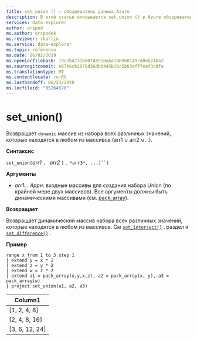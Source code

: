 ```yaml
---
title: set_union () — обозреватель данных Azure
description: В этой статье описывается set_union () в Azure обозреватель данных.
services: data-explorer
author: orspod
ms.author: orspodek
ms.reviewer: rkarlin
ms.service: data-explorer
ms.topic: reference
ms.date: 06/02/2019
ms.openlocfilehash: 19c7b47318d0748510aba146968149cd0eb246a2
ms.sourcegitcommit: e87b6cb2075d36dbb445b16c5b83eff7eaf3cdfa
ms.translationtype: MT
ms.contentlocale: ru-RU
ms.lasthandoff: 06/23/2020
ms.locfileid: "85264578"
---
```

# <a name="set_union"></a>set_union()

Возвращает `dynamic` массив из набора всех различных значений, которые находятся в любом из массивов (arr1 ∪ arr2 ∪...).

**Синтаксис**

`set_union(`*arr1* `, ` *arr2* `[` ,` *arr3*, ...]``)`

**Аргументы**

* *arr1... Аррн*: входные массивы для создания набора Union (по крайней мере двух массивов). Все аргументы должны быть динамическими массивами (см. [pack_array](packarrayfunction.md)). 

**Возвращает**

Возвращает динамический массив набора всех различных значений, которые находятся в любом из массивов. См [`set_intersect()`](setintersectfunction.md) . раздел и [`set_difference()`](setdifferencefunction.md) .

**Пример**

<!-- csl: https://help.kusto.windows.net:443/Samples -->
```kusto
range x from 1 to 3 step 1
| extend y = x * 2
| extend z = y * 2
| extend w = z * 2
| extend a1 = pack_array(x,y,x,z), a2 = pack_array(x, y), a3 = pack_array(w)
| project set_union(a1, a2, a3)
```

|Column1|
|---|
|[1, 2, 4, 8]|
|[2, 4, 8, 16]|
|[3, 6, 12, 24]|
